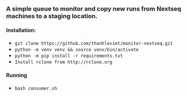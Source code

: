### A simple queue to monitor and copy new runs from Nextseq machines to a staging location.

#### Installation:
 
 - `git clone https://github.com/thanhleviet/monitor-nextseq.git`
 - `python -m venv venv && source venv/bin/activate`
 - `python -m pip install -r requirements.txt`
 - `Install rclone from http://rclone.org`

#### Running

- `bash consumer.sh`